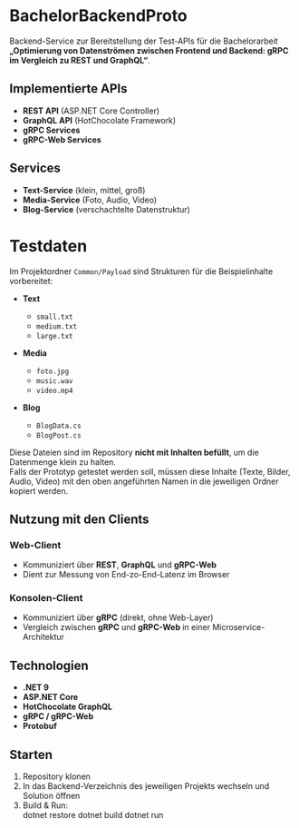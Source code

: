# BachelorBackendProto

Backend-Service zur Bereitstellung der Test-APIs für die Bachelorarbeit  
**„Optimierung von Datenströmen zwischen Frontend und Backend: gRPC im Vergleich zu REST und GraphQL“**.

## Implementierte APIs
- **REST API** (ASP.NET Core Controller)
- **GraphQL API** (HotChocolate Framework)
- **gRPC Services**
- **gRPC-Web Services**

## Services
- **Text-Service** (klein, mittel, groß)  
- **Media-Service** (Foto, Audio, Video)  
- **Blog-Service** (verschachtelte Datenstruktur)

# Testdaten
Im Projektordner `Common/Payload` sind Strukturen für die Beispielinhalte vorbereitet:

- **Text**
  - `small.txt`
  - `medium.txt`
  - `large.txt`

- **Media**
  - `foto.jpg`
  - `music.wav`
  - `video.mp4`

- **Blog**
  - `BlogData.cs`
  - `BlogPost.cs`

Diese Dateien sind im Repository **nicht mit Inhalten befüllt**, um die Datenmenge klein zu halten.  
Falls der Prototyp getestet werden soll, müssen diese Inhalte (Texte, Bilder, Audio, Video) mit den oben angeführten Namen in die jeweiligen Ordner kopiert werden.

## Nutzung mit den Clients

### Web-Client
- Kommuniziert über **REST**, **GraphQL** und **gRPC-Web**  
- Dient zur Messung von End-zo-End-Latenz im Browser 

### Konsolen-Client
- Kommuniziert über **gRPC** (direkt, ohne Web-Layer)  
- Vergleich zwischen **gRPC** und **gRPC-Web** in einer Microservice-Architektur  

## Technologien
- **.NET 9**
- **ASP.NET Core**
- **HotChocolate GraphQL**
- **gRPC / gRPC-Web**
- **Protobuf**

## Starten
1. Repository klonen  
2. In das Backend-Verzeichnis des jeweiligen Projekts wechseln und Solution öffnen 
3. Build & Run:  
   dotnet restore
   dotnet build
   dotnet run

